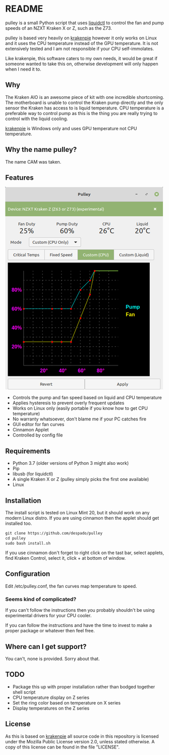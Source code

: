 # README

pulley is a small Python script that uses
[liquidctl](https://github.com/jonasmalacofilho/liquidctl/) to control the fan
and pump speeds of an NZXT Kraken X or Z, such as the Z73.

pulley is based very heavily on
[krakenpie](https://gitlab.com/yorickpeterse/krakenpie) however it only works
on Linux and it uses the CPU temperature instead of the GPU temperature. It
is not extensively tested and I am not responsible if your CPU self-immolates.

Like krakenpie, this software caters to my own needs, it would be great if
someone wanted to take this on, otherwise development will only happen when I
need it to.

## Why

The Kraken AIO is an awesome piece of kit with one incredible shortcoming. The
motherboard is unable to control the Kraken pump directly and the only sensor
the Kraken has access to is liquid temperature. CPU temperature is a preferable
way to control pump as this is the thing you are really trying to control with
the liquid cooling.

[krakenpie](https://gitlab.com/yorickpeterse/krakenpie) is Windows only and
uses GPU temperature not CPU temperature.

## Why the name pulley?

The name CAM was taken.

## Features

![GitHub Logo](/images/pulley.png)

* Controls the pump and fan speed based on liquid and CPU temperature
* Applies hysteresis to prevent overly frequent updates
* Works on Linux only (easily portable if you know how to get CPU temperature)
* No warranty whatsoever, don't blame me if your PC catches fire
* GUI editor for fan curves
* Cinnamon Applet
* Controlled by config file

## Requirements

* Python 3.7 (older versions of Python 3 might also work)
* Pip
* libusb (for liquidctl)
* A single Kraken X or Z (pulley simply picks the first one available)
* Linux

## Installation

The install script is tested on Linux Mint 20, but it should work on any modern
Linux distro. If you are using cinnamon then the applet should get installed too.

    git clone https://github.com/despado/pulley
    cd pulley
    sudo bash install.sh

If you use cinnamon don't forget to right click on the tast bar, select applets,
find Kraken Control, select it, click + at bottom of window.

## Configuration

Edit /etc/pulley.conf, the fan curves map temperature to speed.

### Seems kind of complicated?

If you can't follow the instructions then you probably shouldn't be using
experimental drivers for your CPU cooler.

If you can follow the instructions and have the time to invest 
to make a proper package or whatever then feel free. 

## Where can I get support?

You can't, none is provided. Sorry about that.

## TODO

* Package this up with proper installation rather than bodged together shell script
* CPU temperature display on Z series
* Set the ring color based on temperature on X series
* Display temperatures on the Z series

## License

As this is based on [krakenpie](https://gitlab.com/yorickpeterse/krakenpie) all
source code in this repository is licensed under the Mozilla Public License
version 2.0, unless stated otherwise. A copy of this license can be found in the
file "LICENSE".
